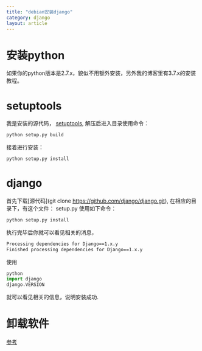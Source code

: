 ```yaml
---
title: "debian安装django"
category: django
layout: article
---
```


# 安装python

如果你的python版本是2.7.x，貌似不用额外安装，另外我的博客里有3.7.x的安装教程。

# setuptools

我是安装的源代码， [setuptools](https://github.com/pypa/setuptools/archive/master.tar.gz#egg=setuptools-dev),
解压后进入目录使用命令：

```python
python setup.py build
```

接着进行安装：

```python
python setup.py install
```

# django

首先下载[源代码](git clone https://github.com/django/django.git), 在相应的目录下，有这个文件： setup.py
使用如下命令：

```python
python setup.py install
```

执行完毕后你就可以看见相关的消息，

```bash
Processing dependencies for Django==1.x.y
Finished processing dependencies for Django==1.x.y
```

使用

```python
python
import django
django.VERSION
```

就可以看见相关的信息，说明安装成功.
# 卸载软件
[参考](http://www.aftermath.cn/python_install_packets.html)

